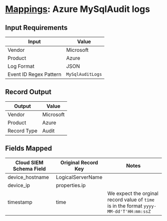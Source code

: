 # [Mappings](README.md): Azure MySqlAudit logs

## Input Requirements

|Input|Value|
|-----|-----|
|Vendor|Microsoft|
|Product|Azure|
|Log Format|JSON|
|Event ID Regex Pattern|`MySqlAuditLogs`|

## Record Output

|Output|Value|
|------|-----|
|Vendor|Microsoft|
|Product|Azure|
|Record Type|Audit|

## Fields Mapped

|Cloud SIEM Schema Field|Original Record Key|Notes|
|-----------------------|-------------------|-----|
|device_hostname|LogicalServerName||
|device_ip|properties.ip||
|timestamp|time|We expect the orginal record value of `time` is in the format `yyyy-MM-dd'T'HH:mm:ssZ`|

